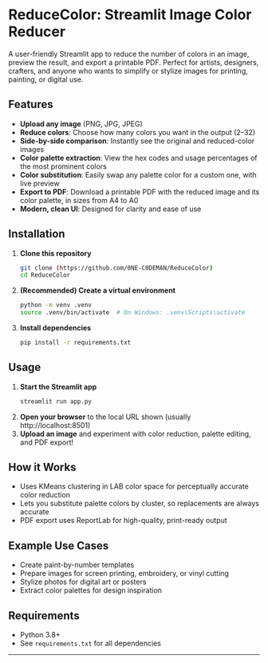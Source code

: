 # ReduceColor: Streamlit Image Color Reducer

A user-friendly Streamlit app to reduce the number of colors in an image, preview the result, and export a printable PDF. Perfect for artists, designers, crafters, and anyone who wants to simplify or stylize images for printing, painting, or digital use.

## Features
- **Upload any image** (PNG, JPG, JPEG)
- **Reduce colors**: Choose how many colors you want in the output (2–32)
- **Side-by-side comparison**: Instantly see the original and reduced-color images
- **Color palette extraction**: View the hex codes and usage percentages of the most prominent colors
- **Color substitution**: Easily swap any palette color for a custom one, with live preview
- **Export to PDF**: Download a printable PDF with the reduced image and its color palette, in sizes from A4 to A0
- **Modern, clean UI**: Designed for clarity and ease of use

## Installation
1. **Clone this repository**
   ```bash
   git clone (https://github.com/0NE-C0DEMAN/ReduceColor)
   cd ReduceColor
   ```
2. **(Recommended) Create a virtual environment**
   ```bash
   python -m venv .venv
   source .venv/bin/activate  # On Windows: .venv\Scripts\activate
   ```
3. **Install dependencies**
   ```bash
   pip install -r requirements.txt
   ```

## Usage
1. **Start the Streamlit app**
   ```bash
   streamlit run app.py
   ```
2. **Open your browser** to the local URL shown (usually http://localhost:8501)
3. **Upload an image** and experiment with color reduction, palette editing, and PDF export!

## How it Works
- Uses KMeans clustering in LAB color space for perceptually accurate color reduction
- Lets you substitute palette colors by cluster, so replacements are always accurate
- PDF export uses ReportLab for high-quality, print-ready output

## Example Use Cases
- Create paint-by-number templates
- Prepare images for screen printing, embroidery, or vinyl cutting
- Stylize photos for digital art or posters
- Extract color palettes for design inspiration

## Requirements
- Python 3.8+
- See `requirements.txt` for all dependencies

---
